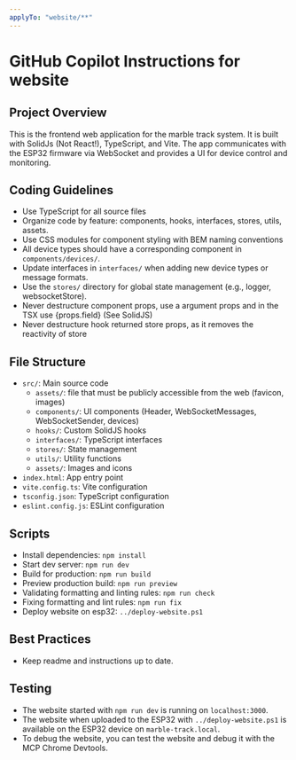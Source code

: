 ```yaml
---
applyTo: "website/**"
---
```


# GitHub Copilot Instructions for website

## Project Overview

This is the frontend web application for the marble track system. It is built with SolidJs (Not React!), TypeScript, and Vite. The app communicates with the ESP32 firmware via WebSocket and provides a UI for device control and monitoring.

## Coding Guidelines

- Use TypeScript for all source files
- Organize code by feature: components, hooks, interfaces, stores, utils, assets.
- Use CSS modules for component styling with BEM naming conventions
- All device types should have a corresponding component in `components/devices/`.
- Update interfaces in `interfaces/` when adding new device types or message formats.
- Use the `stores/` directory for global state management (e.g., logger, websocketStore).
- Never destructure component props, use a argument props and in the TSX use {props.field} (See SolidJS)
- Never destructure hook returned store props, as it removes the reactivity of store

## File Structure

- `src/`: Main source code
  - `assets/`: file that must be publicly accessible from the web (favicon, images)
  - `components/`: UI components (Header, WebSocketMessages, WebSocketSender, devices)
  - `hooks/`: Custom SolidJS hooks
  - `interfaces/`: TypeScript interfaces
  - `stores/`: State management
  - `utils/`: Utility functions
  - `assets/`: Images and icons
- `index.html`: App entry point
- `vite.config.ts`: Vite configuration
- `tsconfig.json`: TypeScript configuration
- `eslint.config.js`: ESLint configuration

## Scripts

- Install dependencies: `npm install`
- Start dev server: `npm run dev`
- Build for production: `npm run build`
- Preview production build: `npm run preview`
- Validating formatting and linting rules: `npm run check`
- Fixing formatting and lint rules: `npm run fix`
- Deploy website on esp32: `../deploy-website.ps1`

## Best Practices

- Keep readme and instructions up to date.

## Testing

- The website started with `npm run dev` is running on `localhost:3000`.
- The website when uploaded to the ESP32 with `../deploy-website.ps1` is available on the ESP32 device on `marble-track.local`.
- To debug the website, you can test the website and debug it with the MCP Chrome Devtools.
